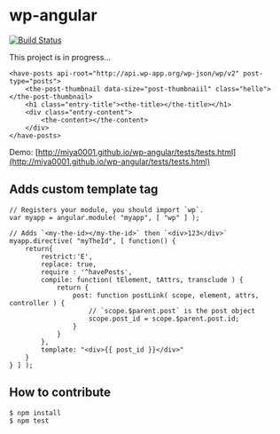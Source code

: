 # wp-angular

[![Build Status](https://travis-ci.org/miya0001/wp-angular.svg?branch=master)](https://travis-ci.org/miya0001/wp-angular)

This project is in progress...

```
<have-posts api-root="http://api.wp-app.org/wp-json/wp/v2" post-type="posts">
	<the-post-thumbnail data-size="post-thumbnaiil" class="hello"></the-post-thumbnail>
	<h1 class="entry-title"><the-title></the-title></h1>
	<div class="entry-content">
		<the-content></the-content>
	</div>
</have-posts>
```

Demo: [http://miya0001.github.io/wp-angular/tests/tests.html](http://miya0001.github.io/wp-angular/tests/tests.html)

## Adds custom template tag

```
// Registers your module, you should import `wp`.
var myapp = angular.module( "myapp", [ "wp" ] );

// Adds `<my-the-id></my-the-id>` then `<div>123</div>`
myapp.directive( "myTheId", [ function() {
	return{
		restrict:'E',
		replace: true,
		require : '^havePosts',
		compile: function( tElement, tAttrs, transclude ) {
			return {
				post: function postLink( scope, element, attrs, controller ) {
					// `scope.$parent.post` is the post object
					scope.post_id = scope.$parent.post.id;
				}
			}
		},
		template: "<div>{{ post_id }}</div>"
	}
} ] );
```

## How to contribute

```
$ npm install
$ npm test
```
